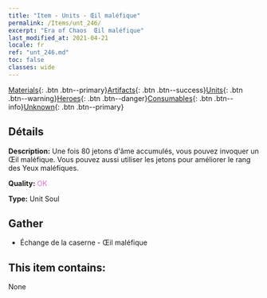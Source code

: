 ```yaml
---
title: "Item - Units - Œil maléfique"
permalink: /Items/unt_246/
excerpt: "Era of Chaos  Œil maléfique"
last_modified_at: 2021-04-21
locale: fr
ref: "unt_246.md"
toc: false
classes: wide
---
```

 [Materials](/fr/Items/){: .btn .btn--primary}[Artifacts](/fr/Items/Artifacts/){: .btn .btn--success}[Units](/fr/Items/Units/){: .btn .btn--warning}[Heroes](/fr/Items/Heroes/){: .btn .btn--danger}[Consumables](/fr/Items/Consumables/){: .btn .btn--info}[Unknown](/fr/Items/Unknown/){: .btn .btn--primary}

## Détails
 **Description:** Une fois 80 jetons d'âme accumulés, vous pouvez invoquer un Œil maléfique. Vous pouvez aussi utiliser les jetons pour améliorer le rang des Yeux maléfiques.

 **Quality:** <span style="color: #DA70D6">OK</span>

 **Type:** Unit Soul

## Gather

*    Échange de la caserne - Œil maléfique 

## This item contains:

  None

